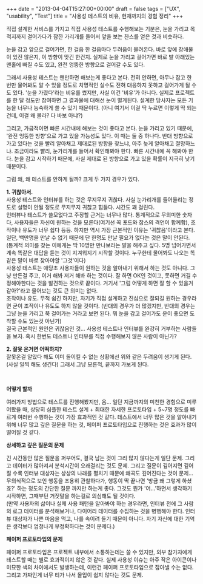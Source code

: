 +++
date = "2013-04-04T15:27:00+00:00"
draft = false
tags = ["UX", "usability", "Test"]
title = "사용성 테스트의 비유, 현재까지의 경험 정리"
+++
<p>직접 설계한 서비스를 가지고 직접 사용성 테스트를 수행해보는 기분은, 눈을 가리고 목적지까지 걸어가다가 잠깐 가리개를 들어서 앞을 보는 찬스를 얻은 것과 비슷하다.</p>
<p>눈을 감고 앞으로 걸어가면, 한 걸음 한 걸음마다 두려움이 몰려온다. 바로 앞에 장애물이 있진 않은지, 이 방향이 맞긴 한건지. 실제로 눈을 가리고 걸어가면 바로 발 아래있는 맨홀에 빠질 수도 있고, 완전 엉뚱한 방향으로 걸어갈 수도 있다.</p>
<p>그래서 사용성 테스트는 왠만하면 해보는게 좋다고 본다. 전혀 안하면, 아무나 잡고 한 번만 물어봐도 알 수 있을 정도로 치명적인 실수도 전혀 대응하지 못하고 걸어가게 될 수도 있다. '눈을 가렸다'라는 비유를 썼지만, 사실 이건 '비유'가 아니다. 실제로 프로젝트를 한 달 정도만 참여하면 그 결과물에 대해선 눈이 멀게된다. 설계한 당사자는 모든 기능을 너무나 능숙하게 쓸 수 있기 때문이다. (아니 여기서 이걸 딱 누르면 이렇게 딱 되는건데, 이걸 왜 몰라? 다 바보 아냐?)</p>
<p>그리고, 가급적이면 빠른 시간내에 해보는 것이 좋다고 본다. 눈을 가리고 있기 때문에, '완전 엉뚱한 방향'으로 가고 있을 가능성도 있다. 이 때는 둘 중 하나다. 반대 방향으로 가고 있다는 것을 빨리 알아채고 제대로된 방향을 찾느냐, 아주 늦게 알아채고 절망하느냐. 조금이라도 빨리, 눈가리개를 들어서 확인해봐야 한다. 빠른 시간내에 꼭 해봐야 한다. 눈을 감고 시작하기 때문에, 사실 제대로 된 방향으로 가고 있을 확률이 지극히 낮기 때문이다.</p>
<p></p>
<p>그럼 왜, 왜 테스트를 안하게 될까? 크게 두 가지 경우가 있다.</p>
<p><strong>1. 귀찮아서.</strong><br />사용성 테스트와 인터뷰를 하는 것은 무지무지 귀찮다. 사실 눈가리개를 들어올리는 정도로 설명이 안될 정도로 무지무지 귀찮고 힘들다. 시간도 꽤 걸린다.<br />인터뷰나 테스트가 쓸모없다고 주장할 근거는 너무나 많다. 통계적으로 무의미한 숫자다, 사용자들은 자신이 원하는 것을 모른다(여기선 꼭 포드와 잡스의 격언이 함께함), 조작이나 유도가 너무 쉽다 등등.&nbsp;하지만 역시 가장 근본적인 이유는 '귀찮음'이라고 본다.<br />일단, 백만명을 만날 수 없기 때문에 단 한명도 만날 필요가 없다는 것은 말이 안된다. (통계적 의미를 찾는 이에게는 딱 10명만 만나보라는 말을 해주고 싶다. 5명 넘어가면서 계속 똑같은 대답을 듣는 것이 지겨워지기 시작할 것이다. 누구한테 물어봐도 나오는 똑같은 말이 바로 찾아야할 '그것'이다)<br /><span>사용성 테스트는 애당초 사용자들이 원하는 것을 알아내기 위해서 하는 것도 아니다. 그냥 만든걸 주고, 이거 해봐 저거 해봐 하는 것이다. 잘 하면 OK인 것이고, 못하면 거길 수정해야한다는 것을 발견하는 것으로 끝이다. 거기서 '그럼 어떻게 하면 잘 할 수 있을거같아?'라고 물어보는 것도 큰 의미는 없다.<br />조작이나 유도. 무척 쉽긴 하지만, 자기가 직접 설계하고 진심으로 잘되길 원하는 경우라면 굳이 조작이나 유도도 하지 않을 것이다. (반대의 경우가 더 많겠지만, 반대의 경우는 그냥 눈을 가리고 쭉 걸어가는 거라고 보면 된다. 뭐 눈을 감고 걸어가도 운이 좋으면 도착할 수도 있는것 아닌가)<br />결국 근본적인 원인은 귀찮음인 것... 사용성 테스트나 인터뷰를 완강히 거부하는 사람들을 보자. 혹시 한번도 테스트나 인터뷰를 직접 수행해보지 않은 사람이 아닌가?</span></p>
<p><strong>2. 잘못 온거면 어떡하지?</strong><br />잘못온걸 알았다 해도 이미 돌이킬 수 없는 상황에선 위와 같은 두려움이 생기게 된다. (사실 일찍 해도 생긴다) 그래서 그냥 모른척, 끝까지 가보게 된다.</p>
<p><strong>&nbsp;</strong></p>
<p><strong>어떻게 할까</strong></p>
<p>여러가지 방법으로 테스트를 진행해봤지만, 음... 일단 지금까지의 미천한 경험으로 미루어봤을 때, 상당히 심플한 테스트 설계 + 최대한 자세한 프로토타입 + 5~7명 정도를 빠르게 여러번 수행하는 것이 가장 효과적인 것 같다. 테스트에서 너무 많은 것을 알아내기 위해 너무 많고 깊은 질문을 하는 것, 페이퍼 프로토타입으로 진행하는 것은 효과가 많이 떨어질 것 같다.</p>
<p><strong>상세하고 깊은 질문의 문제</strong></p>
<p>긴 시간동안 많은 질문을 퍼부어도, 결국 남는 것이 그리 많지 않다는게 일단 문제. 그리고 데이터가 많아져서 분석시간이 오래걸리는 것도 문제. 그리고 질문이 깊어지면 깊어질 수록 인터뷰 대상자는 상상의 나래를 펼치기 때문에 왜곡도 깊어진다는 것이 문제...<br />무의식적으로 보인 행동을 조용히 관찰하다가, 행동이 딱 끝나면 '방금 왜 그렇게 하셨죠?' 하는 정도의 간단한 질문 까지만 하는게 좋다. 그것도 뭔가 '어...'하면서 생각하기 시작하면, 그때부턴 거짓말을 하는걸로 의심해도 될 것이다.<br />(만약 사용자의 삶이나 실제 사용 패턴을 알아봐야 하는 경우라면, 인터뷰 전에 그 사람의 로그 데이터를 분석해보거나, 다이어리 데이터를 수집하는 것을 병행해야 한다. 인터뷰 대상자가 나쁜 마음을 먹고, 나를 속이려 들기 때문이 아니다. 자기 자신에 대한 기억은 생각보다 엄청나게 부정확하다는 것이 문제다.)</p>
<p><strong>페이퍼 프로토타입의 문제</strong></p>
<p><span>페이퍼 프로토타입은 프로젝트 내부에서 소통하는데는 쓸 수 있지만, 외부 참가자에게 테스트할 때는 별로 효과적이지 않은 것 같다. 실제 사용성 이슈는 아주 작은 아이콘이나 미묘한 색의 차이에서도 발생하는데, 이런건 페이퍼 프로토타입으로 잡아낼 수는 없다. 그리고 가짜인게 너무 티가 나서 몰입이 쉽지 않다는 것도 문제.</span></p>